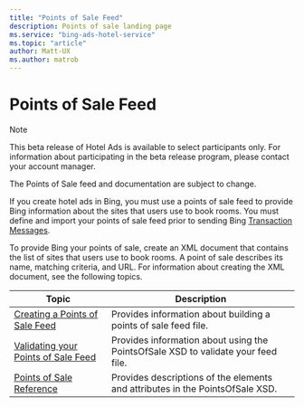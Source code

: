 ```yaml
---
title: "Points of Sale Feed"
description: Points of sale landing page
ms.service: "bing-ads-hotel-service"
ms.topic: "article"
author: Matt-UX
ms.author: matrob
---
```


# Points of Sale Feed

> [!NOTE]
> This beta release of Hotel Ads is available to select participants only. For information about participating in the beta release program, please contact your account manager.
>
> The Points of Sale feed and documentation are subject to change.

If you create hotel ads in Bing, you must use a points of sale feed to provide Bing information about the sites that users use to book rooms. You must define and import your points of sale feed prior to sending Bing [Transaction Messages](../transaction-message/transaction-message.md).

To provide Bing your points of sale, create an XML document that contains the list of sites that users use to book rooms. A point of sale describes its name, matching criteria, and URL. For information about creating the XML document, see the following topics.

|Topic|Description
|-|-
|[Creating a Points of Sale Feed](../pos-feed/create-pos-feed.md)|Provides information about building a points of sale feed file.
|[Validating your Points of Sale Feed](../pos-feed/validate-pos-feed.md)|Provides information about using the PointsOfSale XSD to validate your feed file.
|[Points of Sale Reference](../pos-feed/reference.md)|Provides descriptions of the elements and attributes in the PointsOfSale XSD.
